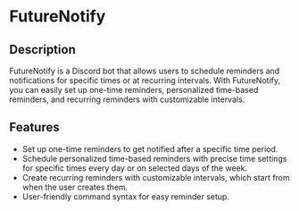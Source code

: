 # FutureNotify

## Description

FutureNotify is a Discord bot that allows users to schedule reminders and notifications for specific times or at recurring intervals. With FutureNotify, you can easily set up one-time reminders, personalized time-based reminders, and recurring reminders with customizable intervals.

## Features

- Set up one-time reminders to get notified after a specific time period.
- Schedule personalized time-based reminders with precise time settings for specific times every day or on selected days of the week.
- Create recurring reminders with customizable intervals, which start from when the user creates them.
- User-friendly command syntax for easy reminder setup.
